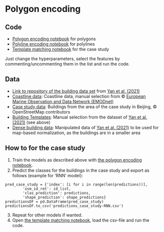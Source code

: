 # Polygon encoding

## Code
* [Polygon encoding notebook](polygon_encoding.ipynb) for polygons
* [Polyline encoding notebook](polyline_encoding.ipynb) for polylines
* [Template matching notebook](template_matching.ipynb) for the case study

Just change the hyperparameters, select the features by commenting/uncommenting them in the list and run the code.

## Data
* [Link to repository of the building data set](https://figshare.com/articles/dataset/GCN-based_building_shape_coding_and_cognition_in_maps-Data_Codes/11742507) from [Yan et al. (2021)](https://doi.org/10.1080/13658816.2020.1768260) 
* [Coastline data](data/coastlines.shp): Coastline data, manual selection from © [European Marine Observation and Data Network (EMODnet)](https://emodnet.ec.europa.eu/en/geology) 
* [Case study data](data/case_study.shp): Buildings from the area of the case study in Beijing, © OpenStreetMap contributors
* [Building Templates](data/templates.shp): Manual selection from the dataset of [Yan et al. (2021)](https://doi.org/10.1080/13658816.2020.1768260) (see above)
* [Dense building data](data/map_area.shp): Manipulated data of [Yan et al. (2021)](https://doi.org/10.1080/13658816.2020.1768260) to be used for map-based normalization, as the buildings are in a smaller area

## How to for the case study

1. Train the models as described above with [the polygon encoding notebook](polygon_encoding.ipynb).
2. Predict the classes for the buildings in the case study and export as follows (example for 'RNN' model):
```
pred_case_study = {'index': [i for i in range(len(predictions))],
        'osm_id_ret': id_list,
        'clas_prediction': predictions,
        'shape_prediction': shape_predictions}
predictionsDF = pd.DataFrame(pred_case_study)
predictionsDF.to_csv('predictions_case_study-RNN.csv')
```
3. Repeat for other models if wanted.
4. Open [the template matching notebook](template_matching.ipynb), load the csv-file and run the code.
